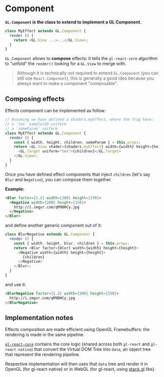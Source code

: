 # Component

**`GL.Component` is the class to extend to implement a GL Component.**

```js
class MyEffect extends GL.Component {
  render () {
    return <GL.View ...>...</GL.View>;
  }
}
```

`GL.Component` allows to **compose** effects:
it tells the `gl-react-core` algorithm to "unfold" the `render()` looking for a `GL.View` to merge with.

> Although it is technically not required to extend `GL.Component` (you can still use `React.Component`),
this is generally a good idea because you always want to make a component "composable".

## Composing effects

Effects component can be implemented as follow:

```js
// Assuming we have defined a shaders.myEffect, where the frag have:
// a `tex` sampler2D uniform
// a `someParam` uniform
class MyEffect extends GL.Component {
  render () {
    const { width, height, children, someParam } = this.props;
    return <GL.View shader={shaders.myEffect} width={width} height={height} uniforms={{ someParam }}>
      <GL.Target uniform="tex">{children}</GL.Target>
    </GL.View>;
  }
}
```

Once you have defined effect components that inject `children` (let's say `Blur` and `Negative`), you can compose them together.

**Example:**

```html
<Blur factor={1.2} width={200} height={150}>
  <Negative width={200} height={150}>
    http://i.imgur.com/qM9BHCy.jpg
  </Negative>
</Blur>
```

and define another generic component out of it:

```js
class BlurNegative extends GL.Component {
  render () {
    const { width, height, blur, children } = this.props;
    return <Blur factor={blur} width={width} height={height}>
      <Negative width={width} height={height}>
        {children}
      </Negative>
    </Blur>;
  }
}
```

and use it:

```html
<BlurNegative factor={1.2} width={200} height={150}>
  http://i.imgur.com/qM9BHCy.jpg
</BlurNegative>
```

## Implementation notes

Effects composition are made efficient using OpenGL Framebuffers:
the rendering is made in the same pipeline.

[`gl-react-core`](https://github.com/ProjectSeptemberInc/gl-react-core)
contains the core logic (shared across both `gl-react` and `gl-react-native`)
that convert the Virtual DOM Tree into `data`, an object tree that represent the rendering pipeline.

Respective implementation will then uses that `data` tree and
render it in OpenGL (for gl-react-native) or in WebGL (for gl-react, using [stack.gl](http://stack.gl) libs).
